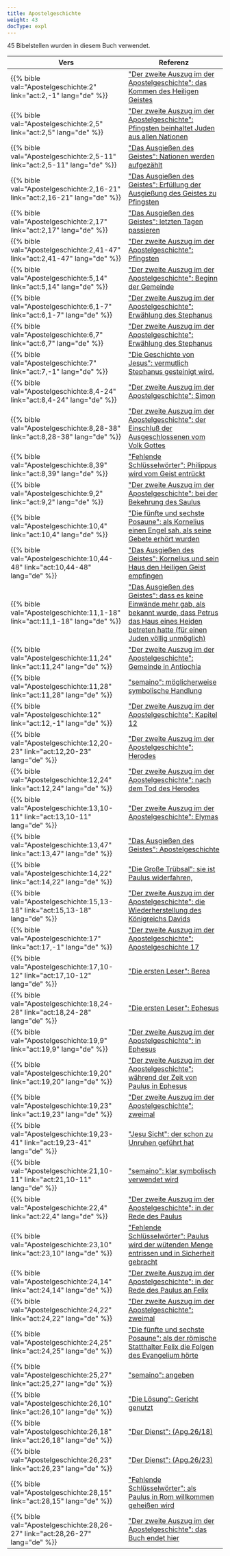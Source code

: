 ```yaml
---
title: Apostelgeschichte
weight: 43
docType: expl
---
```


45 Bibelstellen wurden in diesem Buch verwendet.

| Vers | Referenz |
|-------|-----------|
| {{% bible val="Apostelgeschichte:2" link="act:2,-1" lang="de" %}} | ["Der zweite Auszug im der Apostelgeschichte": das Kommen des Heiligen Geistes](/expl/background/israel/the-second-exodus#b683) |
| {{% bible val="Apostelgeschichte:2,5" link="act:2,5" lang="de" %}} | ["Der zweite Auszug im der Apostelgeschichte": Pfingsten beinhaltet Juden aus allen Nationen](/expl/background/israel/the-second-exodus#b683) |
| {{% bible val="Apostelgeschichte:2,5-11" link="act:2,5-11" lang="de" %}} | ["Das Ausgießen des Geistes": Nationen werden aufgezählt](/expl/background/israel/the-church-is-part-of-israel#e989) |
| {{% bible val="Apostelgeschichte:2,16-21" link="act:2,16-21" lang="de" %}} | ["Das Ausgießen des Geistes": Erfüllung der Ausgießung des Geistes zu Pfingsten](/expl/background/israel/the-church-is-part-of-israel#e989) |
| {{% bible val="Apostelgeschichte:2,17" link="act:2,17" lang="de" %}} | ["Das Ausgießen des Geistes": letzten Tagen passieren](/expl/background/israel/the-church-is-part-of-israel#e989) |
| {{% bible val="Apostelgeschichte:2,41-47" link="act:2,41-47" lang="de" %}} | ["Der zweite Auszug im der Apostelgeschichte": Pfingsten](/expl/background/israel/the-second-exodus#b683) |
| {{% bible val="Apostelgeschichte:5,14" link="act:5,14" lang="de" %}} | ["Der zweite Auszug im der Apostelgeschichte": Beginn der Gemeinde](/expl/background/israel/the-second-exodus#b683) |
| {{% bible val="Apostelgeschichte:6,1-7" link="act:6,1-7" lang="de" %}} | ["Der zweite Auszug im der Apostelgeschichte": Erwählung des Stephanus](/expl/background/israel/the-second-exodus#b683) |
| {{% bible val="Apostelgeschichte:6,7" link="act:6,7" lang="de" %}} | ["Der zweite Auszug im der Apostelgeschichte": Erwählung des Stephanus](/expl/background/israel/the-second-exodus#b683) |
| {{% bible val="Apostelgeschichte:7" link="act:7,-1" lang="de" %}} | ["Die Geschichte von Jesus": vermutlich Stephanus gesteinigt wird.](/expl/bible/daniel/the-70-year-weeks#abfc) |
| {{% bible val="Apostelgeschichte:8,4-24" link="act:8,4-24" lang="de" %}} | ["Der zweite Auszug im der Apostelgeschichte": Simon](/expl/background/israel/the-second-exodus#b683) |
| {{% bible val="Apostelgeschichte:8,28-38" link="act:8,28-38" lang="de" %}} | ["Der zweite Auszug im der Apostelgeschichte": der Einschluß der Ausgeschlossenen vom Volk Gottes](/expl/background/israel/the-second-exodus#b683) |
| {{% bible val="Apostelgeschichte:8,39" link="act:8,39" lang="de" %}} | ["Fehlende Schlüsselwörter": Philippus wird vom Geist entrückt](/expl/topics/others/the-rapture#0f61) |
| {{% bible val="Apostelgeschichte:9,2" link="act:9,2" lang="de" %}} | ["Der zweite Auszug im der Apostelgeschichte": bei der Bekehrung des Saulus](/expl/background/israel/the-second-exodus#b683) |
| {{% bible val="Apostelgeschichte:10,4" link="act:10,4" lang="de" %}} | ["Die fünfte und sechste Posaune": als Kornelius einen Engel sah, als seine Gebete erhört wurden](/expl/content/trumpets/the-trumpets-in-revelation#813b) |
| {{% bible val="Apostelgeschichte:10,44-48" link="act:10,44-48" lang="de" %}} | ["Das Ausgießen des Geistes": Kornelius und sein Haus den Heiligen Geist empfingen](/expl/background/israel/the-church-is-part-of-israel#e989) |
| {{% bible val="Apostelgeschichte:11,1-18" link="act:11,1-18" lang="de" %}} | ["Das Ausgießen des Geistes": dass es keine Einwände mehr gab, als bekannt wurde, dass Petrus das Haus eines Heiden betreten hatte (für einen Juden völlig unmöglich)](/expl/background/israel/the-church-is-part-of-israel#e989) |
| {{% bible val="Apostelgeschichte:11,24" link="act:11,24" lang="de" %}} | ["Der zweite Auszug im der Apostelgeschichte": Gemeinde in Antiochia ](/expl/background/israel/the-second-exodus#b683) |
| {{% bible val="Apostelgeschichte:11,28" link="act:11,28" lang="de" %}} | ["semaino": möglicherweise symbolische Handlung ](/expl/background/literature/literally-or-symbolic#09b2) |
| {{% bible val="Apostelgeschichte:12" link="act:12,-1" lang="de" %}} | ["Der zweite Auszug im der Apostelgeschichte": Kapitel 12](/expl/background/israel/the-second-exodus#b683) |
| {{% bible val="Apostelgeschichte:12,20-23" link="act:12,20-23" lang="de" %}} | ["Der zweite Auszug im der Apostelgeschichte": Herodes](/expl/background/israel/the-second-exodus#b683) |
| {{% bible val="Apostelgeschichte:12,24" link="act:12,24" lang="de" %}} | ["Der zweite Auszug im der Apostelgeschichte": nach dem Tod des Herodes ](/expl/background/israel/the-second-exodus#b683) |
| {{% bible val="Apostelgeschichte:13,10-11" link="act:13,10-11" lang="de" %}} | ["Der zweite Auszug im der Apostelgeschichte": Elymas](/expl/background/israel/the-second-exodus#b683) |
| {{% bible val="Apostelgeschichte:13,47" link="act:13,47" lang="de" %}} | ["Das Ausgießen des Geistes": Apostelgeschichte](/expl/background/israel/the-church-is-part-of-israel#e989) |
| {{% bible val="Apostelgeschichte:14,22" link="act:14,22" lang="de" %}} | ["Die Große Trübsal": sie ist Paulus widerfahren,](/expl/content/army/the-end-time-and-the-great-tribulation#abe2) |
| {{% bible val="Apostelgeschichte:15,13-18" link="act:15,13-18" lang="de" %}} | ["Der zweite Auszug im der Apostelgeschichte": die Wiederherstellung des Königreichs Davids](/expl/background/israel/the-second-exodus#b683) |
| {{% bible val="Apostelgeschichte:17" link="act:17,-1" lang="de" %}} | ["Der zweite Auszug im der Apostelgeschichte": Apostelgeschichte 17](/expl/background/israel/the-second-exodus#b683) |
| {{% bible val="Apostelgeschichte:17,10-12" link="act:17,10-12" lang="de" %}} | ["Die ersten Leser": Berea](/expl/background/literature/full-of-biblical-references#2957) |
| {{% bible val="Apostelgeschichte:18,24-28" link="act:18,24-28" lang="de" %}} | ["Die ersten Leser": Ephesus](/expl/background/literature/full-of-biblical-references#2957) |
| {{% bible val="Apostelgeschichte:19,9" link="act:19,9" lang="de" %}} | ["Der zweite Auszug im der Apostelgeschichte": in Ephesus](/expl/background/israel/the-second-exodus#b683) |
| {{% bible val="Apostelgeschichte:19,20" link="act:19,20" lang="de" %}} | ["Der zweite Auszug im der Apostelgeschichte": während der Zeit von Paulus in Ephesus](/expl/background/israel/the-second-exodus#b683) |
| {{% bible val="Apostelgeschichte:19,23" link="act:19,23" lang="de" %}} | ["Der zweite Auszug im der Apostelgeschichte": zweimal](/expl/background/israel/the-second-exodus#b683) |
| {{% bible val="Apostelgeschichte:19,23-41" link="act:19,23-41" lang="de" %}} | ["Jesu Sicht": der schon zu Unruhen geführt hat](/expl/content/letters/the-letter-to-the-church-in-ephesus#adc4) |
| {{% bible val="Apostelgeschichte:21,10-11" link="act:21,10-11" lang="de" %}} | ["semaino": klar symbolisch verwendet wird](/expl/background/literature/literally-or-symbolic#09b2) |
| {{% bible val="Apostelgeschichte:22,4" link="act:22,4" lang="de" %}} | ["Der zweite Auszug im der Apostelgeschichte": in der Rede des Paulus](/expl/background/israel/the-second-exodus#b683) |
| {{% bible val="Apostelgeschichte:23,10" link="act:23,10" lang="de" %}} | ["Fehlende Schlüsselwörter": Paulus wird der wütenden Menge entrissen und in Sicherheit gebracht](/expl/topics/others/the-rapture#0f61) |
| {{% bible val="Apostelgeschichte:24,14" link="act:24,14" lang="de" %}} | ["Der zweite Auszug im der Apostelgeschichte": in der Rede des Paulus an Felix](/expl/background/israel/the-second-exodus#b683) |
| {{% bible val="Apostelgeschichte:24,22" link="act:24,22" lang="de" %}} | ["Der zweite Auszug im der Apostelgeschichte": zweimal](/expl/background/israel/the-second-exodus#b683) |
| {{% bible val="Apostelgeschichte:24,25" link="act:24,25" lang="de" %}} | ["Die fünfte und sechste Posaune": als der römische Statthalter Felix die Folgen des Evangelium hörte](/expl/content/trumpets/the-trumpets-in-revelation#813b) |
| {{% bible val="Apostelgeschichte:25,27" link="act:25,27" lang="de" %}} | ["semaino": angeben](/expl/background/literature/literally-or-symbolic#09b2) |
| {{% bible val="Apostelgeschichte:26,10" link="act:26,10" lang="de" %}} | ["Die Lösung": Gericht genutzt](/expl/content/letters/the-letter-to-the-church-in-pergamon#85d8) |
| {{% bible val="Apostelgeschichte:26,18" link="act:26,18" lang="de" %}} | ["Der Dienst": (Apg.26/18)](/expl/background/israel/the-church-is-part-of-israel#05d4) |
| {{% bible val="Apostelgeschichte:26,23" link="act:26,23" lang="de" %}} | ["Der Dienst": (Apg.26/23)](/expl/background/israel/the-church-is-part-of-israel#05d4) |
| {{% bible val="Apostelgeschichte:28,15" link="act:28,15" lang="de" %}} | ["Fehlende Schlüsselwörter": als Paulus in Rom willkommen geheißen wird](/expl/topics/others/the-rapture#0f61) |
| {{% bible val="Apostelgeschichte:28,26-27" link="act:28,26-27" lang="de" %}} | ["Der zweite Auszug im der Apostelgeschichte": das Buch endet hier](/expl/background/israel/the-second-exodus#b683) |
